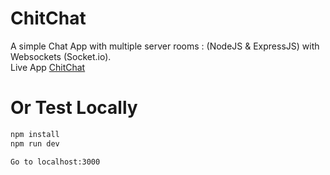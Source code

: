 # ChitChat
A simple Chat App with multiple server rooms : (NodeJS &amp; ExpressJS) with Websockets (Socket.io).<br>
Live App [ChitChat](https://chitchat-node.herokuapp.com/)

# Or Test Locally
```sh
npm install
npm run dev

Go to localhost:3000
```




